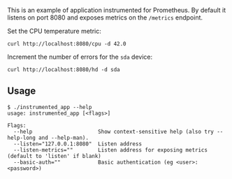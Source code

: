 This is an example of application instrumented for Prometheus. By default it
listens on port 8080 and exposes metrics on the `/metrics` endpoint.

Set the CPU temperature metric:

```
curl http://localhost:8080/cpu -d 42.0
```

Increment the number of errors for the `sda` device:

```
curl http://localhost:8080/hd -d sda
```

## Usage

```
$ ./instrumented_app --help
usage: instrumented_app [<flags>]

Flags:
  --help                     Show context-sensitive help (also try --help-long and --help-man).
  --listen="127.0.0.1:8080"  Listen address
  --listen-metrics=""        Listen address for exposing metrics (default to 'listen' if blank)
  --basic-auth=""            Basic authentication (eg <user>:<password>)

```


